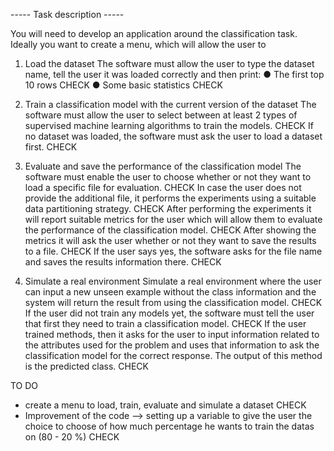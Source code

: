 ----- Task description -----

You will need to develop an application around the classification task.
Ideally you want to create a menu, which will allow the user to 

1. Load the dataset
   The software must allow the user to type the dataset name, tell the user it was loaded correctly and then print:
   ● The first top 10 rows CHECK
   ● Some basic statistics CHECK
   
2. Train a classification model with the current version of the dataset
   The software must allow the user to select between at least 2 types of supervised machine learning algorithms to train the models. CHECK
   If no dataset was loaded, the software must ask the user to load a dataset first. CHECK
   
3. Evaluate and save the performance of the classification model
   The software must enable the user to choose whether or not they want to load a specific file for evaluation. CHECK
   In case the user does not provide the additional file, it performs the experiments using a suitable data partitioning strategy. CHECK
   After performing the experiments it will report suitable metrics for the user which will allow them to evaluate the performance of the classification model. CHECK
   After showing the metrics it will ask the user whether or not they want to save the results to a file. CHECK
   If the user says yes, the software asks for the file name and saves the results information there. CHECK
   
5. Simulate a real environment
   Simulate a real environment where the user can input a new unseen example without the class information and the system will return the result from using the classification model. CHECK
   If the user did not train any models yet, the software must tell the user that first they need to train a classification model. CHECK
   If the user trained methods, then it asks for the user to input information related to the attributes used for the problem and uses that information to ask the classification model for the correct response. 
   The output of this method is the predicted class. CHECK


TO DO
- create a menu to load, train, evaluate and simulate a dataset CHECK
- Improvement of the code --> setting up a variable to give the user the choice to choose of how much percentage he wants to train the datas on (80 - 20 %) CHECK
